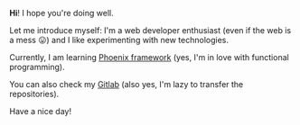 **Hi**! I hope you're doing well.

Let me introduce myself: I'm a web developer enthusiast (even if the web is a mess 😛) and I like experimenting with new technologies.

Currently, I am learning [Phoenix framework](https://www.phoenixframework.org) (yes, I'm in love with functional programming).

You can also check my [Gitlab](https://gitlab.com/Yeboster) (also yes, I'm lazy to transfer the repositories).

Have a nice day!
